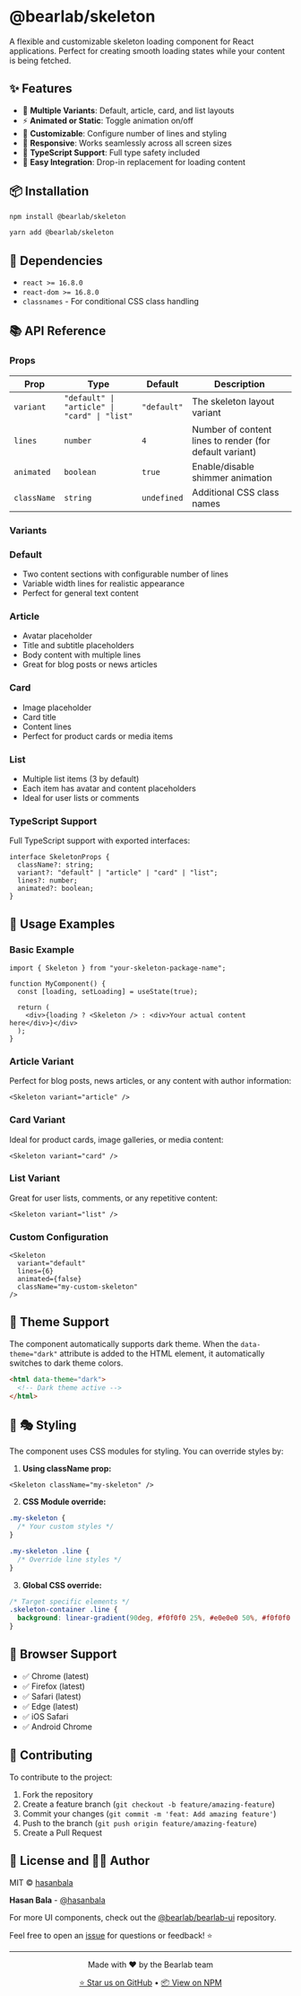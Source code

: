 # @bearlab/skeleton

A flexible and customizable skeleton loading component for React applications. Perfect for creating smooth loading states while your content is being fetched.

## ✨ Features

- 🎨 **Multiple Variants**: Default, article, card, and list layouts
- ⚡ **Animated or Static**: Toggle animation on/off
- 🔧 **Customizable**: Configure number of lines and styling
- 📱 **Responsive**: Works seamlessly across all screen sizes
- 🎯 **TypeScript Support**: Full type safety included
- 🎪 **Easy Integration**: Drop-in replacement for loading content

## 📦 Installation

```bash
npm install @bearlab/skeleton
```

```bash
yarn add @bearlab/skeleton
```

## 🔗 Dependencies

- `react >= 16.8.0`
- `react-dom >= 16.8.0`
- `classnames` - For conditional CSS class handling

## 📚 API Reference

### Props

| Prop        | Type                                         | Default     | Description                                             |
| ----------- | -------------------------------------------- | ----------- | ------------------------------------------------------- |
| `variant`   | `"default" \| "article" \| "card" \| "list"` | `"default"` | The skeleton layout variant                             |
| `lines`     | `number`                                     | `4`         | Number of content lines to render (for default variant) |
| `animated`  | `boolean`                                    | `true`      | Enable/disable shimmer animation                        |
| `className` | `string`                                     | `undefined` | Additional CSS class names                              |

### Variants

### Default

- Two content sections with configurable number of lines
- Variable width lines for realistic appearance
- Perfect for general text content

### Article

- Avatar placeholder
- Title and subtitle placeholders
- Body content with multiple lines
- Great for blog posts or news articles

### Card

- Image placeholder
- Card title
- Content lines
- Perfect for product cards or media items

### List

- Multiple list items (3 by default)
- Each item has avatar and content placeholders
- Ideal for user lists or comments

### TypeScript Support

Full TypeScript support with exported interfaces:

```tsx
interface SkeletonProps {
  className?: string;
  variant?: "default" | "article" | "card" | "list";
  lines?: number;
  animated?: boolean;
}
```

## 🎯 Usage Examples

### Basic Example

```tsx
import { Skeleton } from "your-skeleton-package-name";

function MyComponent() {
  const [loading, setLoading] = useState(true);

  return (
    <div>{loading ? <Skeleton /> : <div>Your actual content here</div>}</div>
  );
}
```

### Article Variant

Perfect for blog posts, news articles, or any content with author information:

```tsx
<Skeleton variant="article" />
```

### Card Variant

Ideal for product cards, image galleries, or media content:

```tsx
<Skeleton variant="card" />
```

### List Variant

Great for user lists, comments, or any repetitive content:

```tsx
<Skeleton variant="list" />
```

### Custom Configuration

```tsx
<Skeleton
  variant="default"
  lines={6}
  animated={false}
  className="my-custom-skeleton"
/>
```

## 🌙 Theme Support

The component automatically supports dark theme. When the `data-theme="dark"` attribute is added to the HTML element, it automatically switches to dark theme colors.

```html
<html data-theme="dark">
  <!-- Dark theme active -->
</html>
```

## 🎨 🎭 Styling

The component uses CSS modules for styling. You can override styles by:

1. **Using className prop:**

```tsx
<Skeleton className="my-skeleton" />
```

2. **CSS Module override:**

```css
.my-skeleton {
  /* Your custom styles */
}

.my-skeleton .line {
  /* Override line styles */
}
```

3. **Global CSS override:**

```css
/* Target specific elements */
.skeleton-container .line {
  background: linear-gradient(90deg, #f0f0f0 25%, #e0e0e0 50%, #f0f0f0 75%);
}
```

## 🛜 Browser Support

- ✅ Chrome (latest)
- ✅ Firefox (latest)
- ✅ Safari (latest)
- ✅ Edge (latest)
- ✅ iOS Safari
- ✅ Android Chrome

## 🤝 Contributing

To contribute to the project:

1. Fork the repository
2. Create a feature branch (`git checkout -b feature/amazing-feature`)
3. Commit your changes (`git commit -m 'feat: Add amazing feature'`)
4. Push to the branch (`git push origin feature/amazing-feature`)
5. Create a Pull Request

## 📄 License and 👨‍💻 Author

MIT © [hasanbala](https://github.com/hasanbala)

**Hasan Bala** - [@hasanbala](https://github.com/hasanbala)

For more UI components, check out the [@bearlab/bearlab-ui](https://github.com/hasanbala/bearlab-ui) repository.

Feel free to open an [issue](https://github.com/hasanbala/bearlab-ui/issues) for questions or feedback! ⭐

---

<div align="center">
  <p>Made with ❤️ by the Bearlab team</p>
  <p>
    <a href="https://github.com/hasanbala/bearlab-ui">⭐ Star us on GitHub</a> •
    <a href="https://www.npmjs.com/package/@bearlab/skeleton">📦 View on NPM</a>
  </p>
</div>
